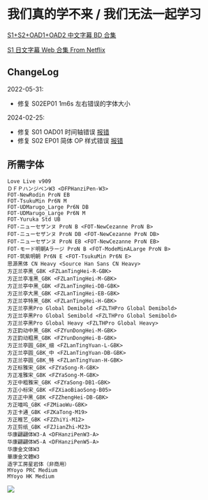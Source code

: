 # 我们真的学不来 / 我们无法一起学习

[S1+S2+OAD1+OAD2 中文字幕 BD 合集](https://github.com/Nekomoekissaten-SUB/Nekomoekissaten-Storage/releases/download/subtitle_pkg/Bokuben_BD_zho.7z)

[S1 日文字幕 Web 合集 From Netflix](https://github.com/Nekomoekissaten-SUB/Nekomoekissaten-Storage/releases/download/subtitle_jpn/Bokuben_S1_jpn_NFLX.7z)

## ChangeLog

2022-05-31:
- 修复 S02EP01 1m6s 左右错误的字体大小

2024-02-25:
- 修复 S01 OAD01 时间轴错误  [报错](https://bbs.acgrip.com/forum.php?mod=viewthread&tid=9898&fromuid=9292)
- 修复 S02 EP01 简体 OP 样式错误  [报错](https://bbs.acgrip.com/forum.php?mod=redirect&goto=findpost&ptid=9898&pid=104986&fromuid=9292)

## 所需字体

```
Love Live v909
ＤＦＰハンジペンW3 <DFPHanziPen-W3>
FOT-NewRodin ProN EB
FOT-TsukuMin Pr6N M
FOT-UDMarugo_Large Pr6N DB
FOT-UDMarugo_Large Pr6N M
FOT-Yuruka Std UB
FOT-ニューセザンヌ ProN B <FOT-NewCezanne ProN B>
FOT-ニューセザンヌ ProN DB <FOT-NewCezanne ProN DB>
FOT-ニューセザンヌ ProN EB <FOT-NewCezanne ProN EB>
FOT-モード明朝Aラージ ProN B <FOT-ModeMinALarge ProN B>
FOT-筑紫明朝 Pr6N E <FOT-TsukuMin Pr6N E>
思源黑体 CN Heavy <Source Han Sans CN Heavy>
方正兰亭黑_GBK <FZLanTingHei-R-GBK>
方正兰亭准黑_GBK <FZLanTingHei-M-GBK>
方正兰亭中黑_GBK <FZLanTingHei-DB-GBK>
方正兰亭大黑_GBK <FZLanTingHei-EB-GBK>
方正兰亭特黑_GBK <FZLanTingHei-H-GBK>
方正兰亭黑Pro Global Demibold <FZLTHPro Global Demibold>
方正兰亭黑Pro Global Semibold <FZLTHPro Global Semibold>
方正兰亭黑Pro Global Heavy <FZLTHPro Global Heavy>
方正韵动中黑_GBK <FZYunDongHei-M-GBK>
方正韵动粗黑_GBK <FZYunDongHei-B-GBK>
方正兰亭圆_GBK_细 <FZLanTingYuan-L-GBK>
方正兰亭圆_GBK_中 <FZLanTingYuan-DB-GBK>
方正兰亭圆_GBK_特 <FZLanTingYuan-H-GBK>
方正标雅宋_GBK <FZYaSong-R-GBK>
方正准雅宋_GBK <FZYaSong-M-GBK>
方正中粗雅宋_GBK <FZYaSong-DB1-GBK>
方正小标宋_GBK <FZXiaoBiaoSong-B05>
方正正中黑_GBK <FZZhengHei-DB-GBK>
方正喵呜_GBK <FZMiaoWu-GBK>
方正卡通_GBK <FZKaTong-M19>
方正稚艺_GBK <FZZhiYi-M12>
方正剪纸_GBK <FZJianZhi-M23>
华康翩翩体W3-A <DFHanziPenW3-A>
华康翩翩体W5-A <DFHanziPenW5-A>
华康金文体W3
華康金文體W3
造字工房星岩体（非商用）
MYoyo PRC Medium
MYoyo HK Medium
```

![](https://nekomoe.pages.dev/images/2019-04/boku-ben.jpg)
